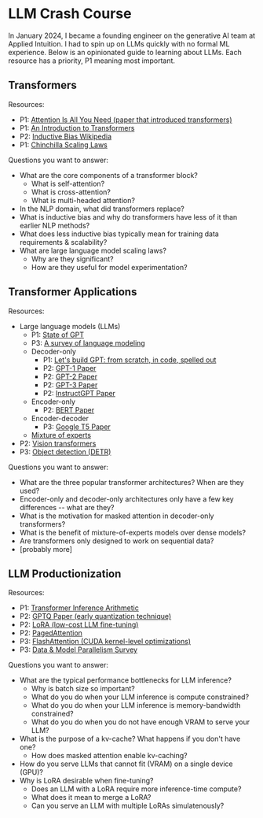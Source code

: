 # LLM Crash Course

In January 2024, I became a founding engineer on the generative AI team at Applied Intuition. I had to spin up on LLMs quickly with no formal ML experience. Below is an opinionated guide to learning about LLMs. Each resource has a priority, P1 meaning most important.

## Transformers

Resources:

- P1: [Attention Is All You Need (paper that introduced transformers)](https://arxiv.org/abs/1706.03762)
- P1: [An Introduction to Transformers](https://arxiv.org/abs/2304.10557)
- P2: [Inductive Bias Wikipedia](https://en.wikipedia.org/wiki/Inductive_bias)
- P1: [Chinchilla Scaling Laws](https://arxiv.org/pdf/2203.15556)

Questions you want to answer:

- What are the core components of a transformer block?
  - What is self-attention?
  - What is cross-attention?
  - What is multi-headed attention?
- In the NLP domain, what did transformers replace?
- What is inductive bias and why do transformers have less of it than earlier NLP methods?
- What does less inductive bias typically mean for training data requirements & scalability?
- What are large language model scaling laws?
  - Why are they significant?
  - How are they useful for model experimentation?

## Transformer Applications

Resources:

- Large language models (LLMs)
  - P1: [State of GPT](https://www.youtube.com/watch?v=bZQun8Y4L2A)
  - P3: [A survey of language modeling](https://lilianweng.github.io/posts/2019-01-31-lm/)
  - Decoder-only
    - P1: [Let's build GPT: from scratch, in code, spelled out](https://www.youtube.com/watch?v=kCc8FmEb1nY)
    - P2: [GPT-1 Paper](https://cdn.openai.com/research-covers/language-unsupervised/language_understanding_paper.pdf)
    - P2: [GPT-2 Paper](https://cdn.openai.com/better-language-models/language_models_are_unsupervised_multitask_learners.pdf)
    - P2: [GPT-3 Paper](https://arxiv.org/abs/2005.14165)
    - P2: [InstructGPT Paper](https://arxiv.org/pdf/2203.02155)
  - Encoder-only
    - P2: [BERT Paper](https://arxiv.org/abs/1810.04805)
  - Encoder-decoder
    - P3: [Google T5 Paper](https://arxiv.org/abs/1910.10683)
  - [Mixture of experts](https://arxiv.org/pdf/2101.03961)
- P2: [Vision transformers](https://arxiv.org/pdf/2010.11929)
- P3: [Object detection (DETR)](https://arxiv.org/abs/2005.12872)

Questions you want to answer:

- What are the three popular transformer architectures? When are they used?
- Encoder-only and decoder-only architectures only have a few key differences -- what are they?
- What is the motivation for masked attention in decoder-only transformers?
- What is the benefit of mixture-of-experts models over dense models?
- Are transformers only designed to work on sequential data?
- [probably more]

## LLM Productionization

Resources:

- P1: [Transformer Inference Arithmetic](https://kipp.ly/transformer-inference-arithmetic/)
- P2: [GPTQ Paper (early quantization technique)](https://arxiv.org/abs/2210.17323)
- P2: [LoRA (low-cost LLM fine-tuning)](https://arxiv.org/abs/2106.09685)
- P2: [PagedAttention](https://arxiv.org/pdf/2309.06180)
- P3: [FlashAttention (CUDA kernel-level optimizations)](https://arxiv.org/pdf/2205.14135)
- P3: [Data & Model Parallelism Survey](https://arxiv.org/pdf/2007.03970)

Questions you want to answer:

- What are the typical performance bottlenecks for LLM inference?
  - Why is batch size so important?
  - What do you do when your LLM inference is compute constrained?
  - What do you do when your LLM inference is memory-bandwidth constrained?
  - What do you do when you do not have enough VRAM to serve your LLM?
- What is the purpose of a kv-cache? What happens if you don't have one?
  - How does masked attention enable kv-caching?
- How do you serve LLMs that cannot fit (VRAM) on a single device (GPU)?
- Why is LoRA desirable when fine-tuning?
  - Does an LLM with a LoRA require more inference-time compute?
  - What does it mean to merge a LoRA?
  - Can you serve an LLM with multiple LoRAs simulatenously?
